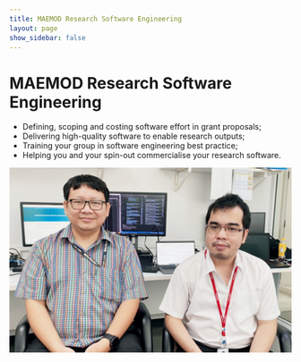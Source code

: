 ```yaml
---
title: MAEMOD Research Software Engineering
layout: page
show_sidebar: false
---
```


# MAEMOD Research Software Engineering
- Defining, scoping and costing software effort in grant proposals;
- Delivering high-quality software to enable research outputs;
- Training your group in software engineering best practice;
- Helping you and your spin-out commercialise your research software.

![alt text](https://github.com/tanaphum/ga_blog/blob/gh-pages/img/IMG_20211115_122406.jpg)